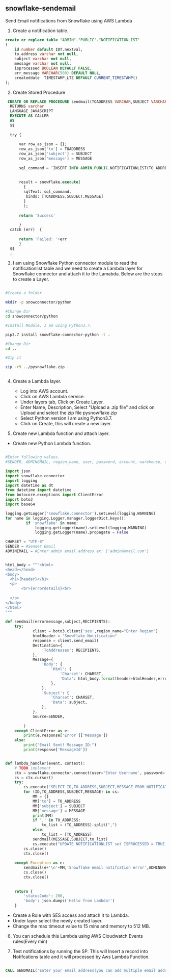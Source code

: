 ## snowflake-sendemail
Send Email notifications from Snowflake using AWS Lambda

1) Create a notification table.

``` sql
create or replace table "ADMIN"."PUBLIC"."NOTIFICATIONLIST"
(
    id number default IDT.nextval,
    to_address varchar not null,
    subject varchar not null,
    message varchar not null,
    isprocessed BOOLEAN DEFAULT FALSE,
    err_message VARCHAR(500) DEFAULT NULL, 
    createddate  TIMESTAMP_LTZ DEFAULT CURRENT_TIMESTAMP()
);

```

2) Create Stored Procedure

``` sql
 CREATE OR REPLACE PROCEDURE sendmail(TOADDRESS VARCHAR,SUBJECT VARCHAR,MESSAGE VARCHAR)
  RETURNS varchar
  LANGUAGE JAVASCRIPT
  EXECUTE AS CALLER
  AS
  $$
  
  try {
      
      var row_as_json = {};     
      row_as_json['to'] = TOADDRESS
      row_as_json['subject'] = SUBJECT
      row_as_json['message'] = MESSAGE
      
      sql_command = `INSERT INTO ADMIN.PUBLIC.NOTIFICATIONLIST(TO_ADDRESS,SUBJECT,MESSAGE) VALUES(:1, :2, :3);` 
           
      
      result = snowflake.execute(
        { 
        sqlText: sql_command,
         binds: [TOADDRESS,SUBJECT,MESSAGE] 
        }
        ); 
      
      return 'Success'
      
      }
  catch (err)  {
        
      return 'Failed: '+err
      }
  $$
  ;

```

3) I am using Snowflake Python connector module to read the notificationlist table and we need to create a Lambda layer for Snowflake connector and attach it to the Lamabda. Below are the steps to create a Layer.

``` bash

#Create a folder

mkdir -p snowconnector/python

#Change Dir
cd snowconnector/python

#Install Module, I am using Python3.7.

pip3.7 install snowflake-connector-python -t .

#Change Dir
cd ..

#Zip it

zip -r9 ../pysnowflake.zip .



```

4) Create a Lambda layer.

    - Log into AWS account.
    - Click on AWS Lambda service.
    - Under layers tab, Click on Create Layer.
    - Enter Name, Description, Select "Upload a .zip file" and click on Upload and select the zip file pysnowflake.zip
    - Select Python version I am using Python3.7.
    - Click on Create, this will create a new layer.

5) Create new Lambda function and attach layer.


- Create new Python Lambda function.

``` python

#Enter following values.
#SENDER, ADMINEMAIL, region_name, user, password, account, warehouse, database, and schema

import json
import snowflake.connector
import logging
import datetime as dt
from datetime import datetime
from botocore.exceptions import ClientError
import boto3
import base64

logging.getLogger('snowflake.connector').setLevel(logging.WARNING)
for name in logging.Logger.manager.loggerDict.keys():
         if 'snowflake' in name:
             logging.getLogger(name).setLevel(logging.WARNING)
             logging.getLogger(name).propagate = False

CHARSET = "UTF-8"
SENDER = #Sender Email
ADMINEMAIL = #Enter admin email address ex: ['admin@email.com']


html_body = """<html>
<head></head>
<body>
  <h1>{header}</h1>
  <p>
       <br>{errordetails}<br>
       
  </p>
</body>
</html>
"""
             
def sendmail(errormessage,subject,RECIPIENTS):
    try:
            client = boto3.client('ses',region_name="Enter Region")
            htmlHeader = "Snowflake Notification"
            response = client.send_email(
            Destination={
                'ToAddresses': RECIPIENTS,
            },
            Message={
                'Body': {
                    'Html': {
                        'Charset': CHARSET,
                        'Data': html_body.format(header=htmlHeader,errordetails=errormessage),
                    },
                },
                'Subject': {
                    'Charset': CHARSET,
                    'Data': subject,
                },
            },
            Source=SENDER,
            
        )
    except ClientError as e:
        print(e.response['Error']['Message'])
    else:
        print("Email Sent! Message ID:")
        print(response['MessageId'])


def lambda_handler(event, context):
    # TODO implement
    ctx = snowflake.connector.connect(user='Enter Username', password='Enter Password',role="Role_Name",account='Account_name',warehouse="Warehouse_name",database="DB_Name",schema="Schema_Name")
    cs = ctx.cursor()
    try:
        cs.execute("SELECT ID,TO_ADDRESS,SUBJECT,MESSAGE FROM NOTIFICATIONLIST WHERE ISPROCESSED = FALSE AND ERR_MESSAGE IS NULL ORDER BY ID asc LIMIT 100")
        for (ID,TO_ADDRESS,SUBJECT,MESSAGE) in cs:
            MM = {}
            MM['to'] = TO_ADDRESS
            MM['subject'] = SUBJECT
            MM['message'] = MESSAGE
            print(MM)
            if ',' in TO_ADDRESS:
                to_list = (TO_ADDRESS).split(",")
            else:
                to_list = [TO_ADDRESS]
            sendmail(MESSAGE,SUBJECT,to_list)
            cs.execute("UPDATE NOTIFICATIONLIST set ISPROCESSED = TRUE WHERE ID = %s",(ID))
        cs.close()
        ctx.close()
    
    except Exception as e:
        sendmail(e+'\n'+MM,'Snowflake email notifcation error',ADMINEMAIL)
        cs.close()
        ctx.close()
    
    
    return {
        'statusCode': 200,
        'body': json.dumps('Hello from Lambda!')
    }


```

- Create a Role with SES access and attach it to Lambda.
- Under layer select the newly created layer.
- Change the max timeout value to 15 mins and memory to 512 MB.

6) You can schedule this Lambda using AWS Cloudwatch Events rules(Every min)

7) Test notifications by running the SP. This will Insert a record into Notifcations table and it will processed by Aws Lambda Function.

``` sql

CALL SENDMAIL('Enter your email address(you can add multiple email address with comma(,) separated.)','Hello','Hello from Snowflake');

```

